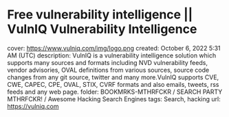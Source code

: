 # Free vulnerability intelligence || VulnIQ Vulnerability Intelligence

cover: https://www.vulniq.com/img/logo.png
created: October 6, 2022 5:31 AM (UTC)
description: VulnIQ is a vulnerability intelligence solution which supports many sources and formats including NVD vulnerability feeds, vendor advisories, OVAL definitions from various sources, source code changes from any git source, twitter and many more.VulnIQ supports CVE, CWE, CAPEC, CPE, OVAL, STIX, CVRF formats and also emails, tweets, rss feeds and any web page.
folder: BOOKMRKS-MTHRFCKR / SEARCH PARTY MTHRFCKR! / Awesome Hacking Search Engines
tags: Search, hacking
url: https://vulniq.com